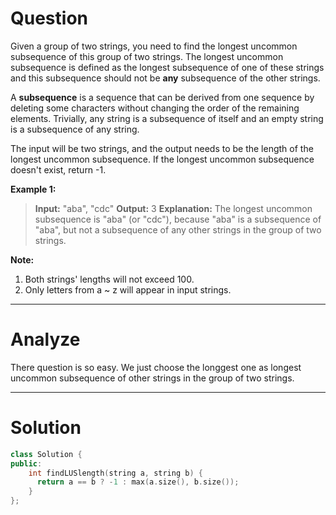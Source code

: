 
# Question

Given a group of two strings, you need to find the longest uncommon subsequence of this group of two strings. The longest uncommon subsequence is defined as the longest subsequence of one of these strings and this subsequence should not be  **any**  subsequence of the other strings.

A  **subsequence**  is a sequence that can be derived from one sequence by deleting some characters without changing the order of the remaining elements. Trivially, any string is a subsequence of itself and an empty string is a subsequence of any string.

The input will be two strings, and the output needs to be the length of the longest uncommon subsequence. If the longest uncommon subsequence doesn't exist, return -1.

**Example 1:**  

> **Input:** "aba", "cdc"
> **Output:** 3
> **Explanation:** The longest uncommon subsequence is "aba" (or "cdc"), because "aba" is a subsequence of "aba", but not a subsequence of any other strings in the group of two strings.

**Note:**

1. Both strings' lengths will not exceed 100.
2. Only letters from a ~ z will appear in input strings.


----------

# Analyze

There question is so easy. We just choose the longgest one as longest uncommon subsequence of  other strings in the group of two strings.

----------

# Solution

```cpp
class Solution {
public:
    int findLUSlength(string a, string b) {
      return a == b ? -1 : max(a.size(), b.size());
    }
};
```